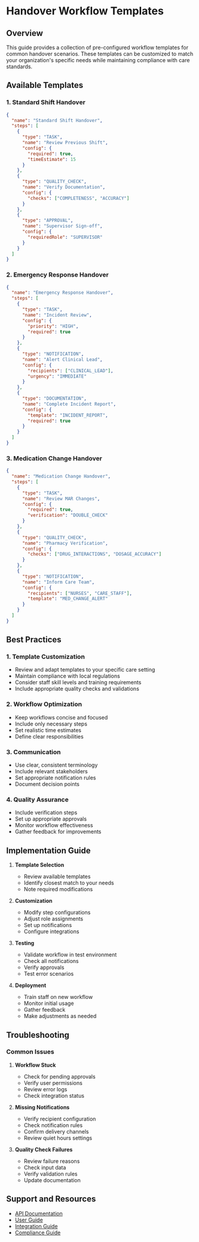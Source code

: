 # Handover Workflow Templates

## Overview
This guide provides a collection of pre-configured workflow templates for common handover scenarios. These templates can be customized to match your organization's specific needs while maintaining compliance with care standards.

## Available Templates

### 1. Standard Shift Handover
```json
{
  "name": "Standard Shift Handover",
  "steps": [
    {
      "type": "TASK",
      "name": "Review Previous Shift",
      "config": {
        "required": true,
        "timeEstimate": 15
      }
    },
    {
      "type": "QUALITY_CHECK",
      "name": "Verify Documentation",
      "config": {
        "checks": ["COMPLETENESS", "ACCURACY"]
      }
    },
    {
      "type": "APPROVAL",
      "name": "Supervisor Sign-off",
      "config": {
        "requiredRole": "SUPERVISOR"
      }
    }
  ]
}
```

### 2. Emergency Response Handover
```json
{
  "name": "Emergency Response Handover",
  "steps": [
    {
      "type": "TASK",
      "name": "Incident Review",
      "config": {
        "priority": "HIGH",
        "required": true
      }
    },
    {
      "type": "NOTIFICATION",
      "name": "Alert Clinical Lead",
      "config": {
        "recipients": ["CLINICAL_LEAD"],
        "urgency": "IMMEDIATE"
      }
    },
    {
      "type": "DOCUMENTATION",
      "name": "Complete Incident Report",
      "config": {
        "template": "INCIDENT_REPORT",
        "required": true
      }
    }
  ]
}
```

### 3. Medication Change Handover
```json
{
  "name": "Medication Change Handover",
  "steps": [
    {
      "type": "TASK",
      "name": "Review MAR Changes",
      "config": {
        "required": true,
        "verification": "DOUBLE_CHECK"
      }
    },
    {
      "type": "QUALITY_CHECK",
      "name": "Pharmacy Verification",
      "config": {
        "checks": ["DRUG_INTERACTIONS", "DOSAGE_ACCURACY"]
      }
    },
    {
      "type": "NOTIFICATION",
      "name": "Inform Care Team",
      "config": {
        "recipients": ["NURSES", "CARE_STAFF"],
        "template": "MED_CHANGE_ALERT"
      }
    }
  ]
}
```

## Best Practices

### 1. Template Customization
- Review and adapt templates to your specific care setting
- Maintain compliance with local regulations
- Consider staff skill levels and training requirements
- Include appropriate quality checks and validations

### 2. Workflow Optimization
- Keep workflows concise and focused
- Include only necessary steps
- Set realistic time estimates
- Define clear responsibilities

### 3. Communication
- Use clear, consistent terminology
- Include relevant stakeholders
- Set appropriate notification rules
- Document decision points

### 4. Quality Assurance
- Include verification steps
- Set up appropriate approvals
- Monitor workflow effectiveness
- Gather feedback for improvements

## Implementation Guide

1. **Template Selection**
   - Review available templates
   - Identify closest match to your needs
   - Note required modifications

2. **Customization**
   - Modify step configurations
   - Adjust role assignments
   - Set up notifications
   - Configure integrations

3. **Testing**
   - Validate workflow in test environment
   - Check all notifications
   - Verify approvals
   - Test error scenarios

4. **Deployment**
   - Train staff on new workflow
   - Monitor initial usage
   - Gather feedback
   - Make adjustments as needed

## Troubleshooting

### Common Issues

1. **Workflow Stuck**
   - Check for pending approvals
   - Verify user permissions
   - Review error logs
   - Check integration status

2. **Missing Notifications**
   - Verify recipient configuration
   - Check notification rules
   - Confirm delivery channels
   - Review quiet hours settings

3. **Quality Check Failures**
   - Review failure reasons
   - Check input data
   - Verify validation rules
   - Update documentation

## Support and Resources

- [API Documentation](/docs/api/handover-management.md)
- [User Guide](/docs/modules/handover-management.md)
- [Integration Guide](/docs/api/DOCUMENTATION_SYNC.md)
- [Compliance Guide](/docs/compliance/README.md)

